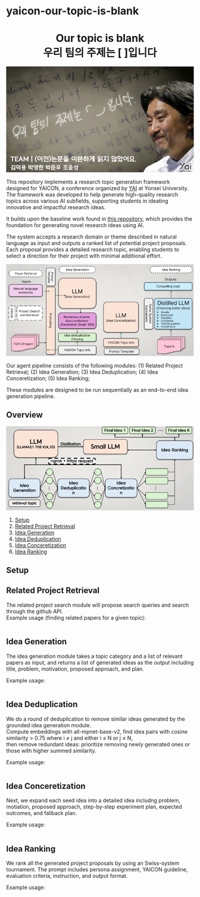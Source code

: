 # yaicon-our-topic-is-blank

<h1 align="center">
  <b>Our topic is blank</b><br>
  <b>우리 팀의 주제는 [ ]입니다 </b><br>
</h1>

<p align="center">
 <img src = "././title.png">
</p>


This repository implements a research topic generation framework designed for YAICON, a conference organized by [YAI](<https://github.com/yonsei-YAI>) at Yonsei University. The framework was developed to help generate high-quality research topics across various AI subfields, supporting students in ideating innovative and impactful research ideas. 

It builds upon the baseline work found in [this repository](<https://github.com/NoviScl/AI-Researcher/tree/main>), which provides the foundation for generating novel research ideas using AI.

The system accepts a research domain or theme described in natural language as input and outputs a ranked list of potential project proposals. Each proposal provides a detailed research topic, enabling students to select a direction for their project with minimal additional effort.


<p align="center">
 <img src = "./overview.png">
</p>

Our agent pipeline consists of the following modules:
(1) Related Project Retrieval;
(2) Idea Generation;
(3) Idea Deduplication;
(4) Idea Conceretization;
(5) Idea Ranking;

These modules are designed to be run sequentially as an end-to-end idea generation pipeline. 

## Overview
<p align="center">
 <img src = "./method.png">
</p>

1. [Setup](#setup)
2. [Related Project Retrieval](#related-paper-search)
3. [Idea Generation](#grounded-idea-generation)
4. [Idea Deduplication](#idea-deduplication)
5. [Idea Conceretization](#project-proposal-generation)
6. [Idea Ranking](#project-proposal-ranking)


## Setup



## Related Project Retrieval


The related project search module will propose search queries and search through the github API.   
Example usage (finding related papers for a given topic):
```

```



## Idea Generation


The idea generation module takes a topic category and a list of relevant papers as input, and returns a list of generated ideas as the output including title, problem, motivation, proposed approach, and plan.

Example usage: 
```

```


## Idea Deduplication

We do a round of deduplication to remove similar ideas generated by the grounded idea generation module.  
Compute embeddings with all-mpnet-base-v2, find idea pairs with cosine similarity > 0.75 where i ≠ j and either i ≤ N or j ≤ N,  
then remove redundant ideas: prioritize removing newly generated ones or those with higher summed similarity.

Example usage:
```

```

##  Idea Conceretization


Next, we expand each seed idea into a detailed idea includng problem, motiation, proposed approach, step-by-step experiment plan, expected outcomes, and fallback plan.

Example usage:
```

```

## Idea Ranking

We rank all the generated project proposals by using an Swiss-system tournament.
The prompt includes persona assignment, YAICON guideline, evaluation criteria, instruction, and output format.

Example usage:
```

```

